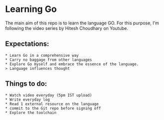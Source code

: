 # Learning Go

The main aim of this repo is to learn the language GO. For this purpose,
I'm following the video series by Hitesh Choudhary on Youtube.

## Expectations:
    * Learn Go in a comprehensive way
    * Carry no baggage from other languages
    * Explore Go myself and embrace the essence of the language.
    > Language influences thought

## Things to do:
    * Watch video everyday (5pm IST upload)
    * Write everyday log
    * Read 1 external resource on the language
    * commit to the Git repo before signing off
    * Explore the toolchain